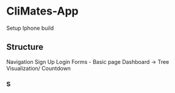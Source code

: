 # CliMates-App
Setup 
Iphone build 

## Structure
Navigation 
Sign Up 
Login 
Forms - Basic page 
Dashboard -> 
Tree Visualization/ Countdown

### S
